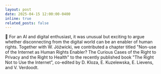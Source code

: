 ```yaml
---
layout: post
date: 2025-04-15 12:00:00-0400
inline: true
related_posts: false
---
```


📝 For an AI and digital enthusiast, it was unusual but exciting to argue whether disconnecting from the digital world can be an enabler of human rights. Together with W. Jóźwicki, we contributed a chapter titled "Non-use of the Internet as Human Rights Enabler? The Curious Cases of the Right to Privacy and the Right to Health" to the recently published book "The Right Not to Use the Internet", co-edited by D. Kloza, E. Kuzelewska, E. Lievens, and V. Verdoodt.